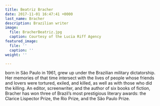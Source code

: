 ```yaml
---
title: Beatriz Bracher
date: 2017-11-01 16:47:41 +0000
last_name: Bracher
description: Brazilian writer
image:
  file: BracherBeatriz.jpg
  caption: Courtesy of the Lucia Riff Agency
featured_image:
  file: ''
  caption: ''
weight: ''

---
```

born in São Paulo in 1961, grew up under the Brazilian military dictatorship. Her memories of that time intersect with the lives of people whose friends and lovers were tortured, exiled, and killed, as well as with those who did the killing. An editor, screenwriter, and the author of six books of fiction, Bracher has won three of Brazil’s most prestigious literary awards: the Clarice Lispector Prize, the Rio Prize, and the São Paulo Prize.

